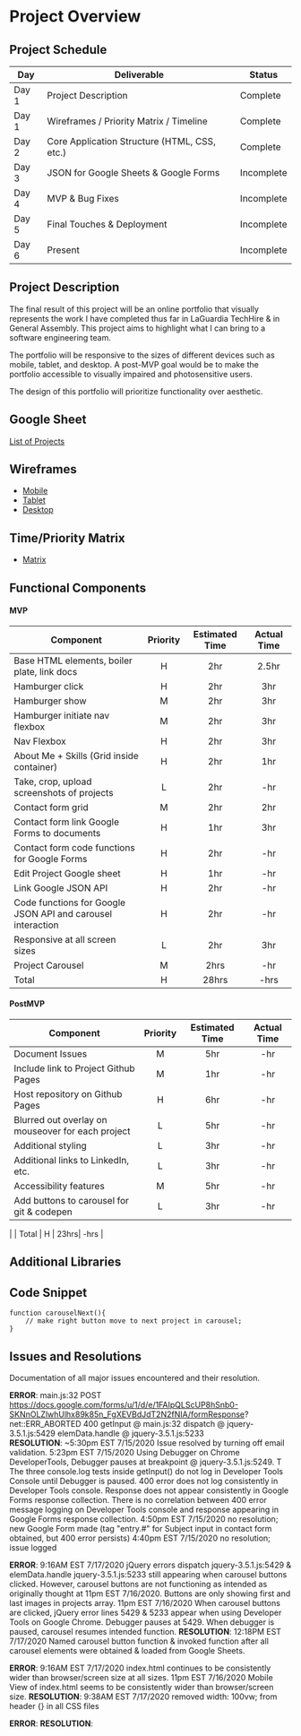 # Project Overview

## Project Schedule

|  Day | Deliverable | Status
|---|---| ---|
|Day 1| Project Description | Complete
|Day 1| Wireframes / Priority Matrix / Timeline | Complete
|Day 2| Core Application Structure (HTML, CSS, etc.) | Complete
|Day 3| JSON for Google Sheets & Google Forms | Incomplete
|Day 4| MVP & Bug Fixes | Incomplete
|Day 5| Final Touches & Deployment | Incomplete
|Day 6| Present | Incomplete

## Project Description

The final result of this project will be an online portfolio that visually represents the work I have completed thus far in LaGuardia TechHire & in General Assembly. This project aims to highlight what I can bring to a software engineering team.

The portfolio will be responsive to the sizes of different devices such as mobile, tablet, and desktop. A post-MVP goal would be to make the portfolio accessible to visually impaired and photosensitive users. 

The design of this portfolio will prioritize functionality over aesthetic.

## Google Sheet

[List of Projects](https://docs.google.com/spreadsheets/d/1v0yf6zxlbSb8PPZuobogwbGayo1YENtTIlDNMftcpUE/edit?usp=sharing)

## Wireframes

- [Mobile](https://res.cloudinary.com/dd3nkph31/image/upload/v1594617227/IMG_2780_ztjbuh.jpg)
- [Tablet](https://res.cloudinary.com/dd3nkph31/image/upload/v1594617227/IMG_2781_uwlwlj.jpg)
- [Desktop](https://res.cloudinary.com/dd3nkph31/image/upload/v1594617227/IMG_2782_e5s0cv.jpg)

## Time/Priority Matrix 

- [Matrix](https://res.cloudinary.com/dd3nkph31/image/upload/v1594617227/IMG_2783_kmzaub.jpg)

## Functional Components

#### MVP

| Component | Priority | Estimated Time | Actual Time |
| --- | :---: | :---: | :---: | 
| Base HTML elements, boiler plate, link docs | H | 2hr | 2.5hr |
| Hamburger click | H | 2hr | 3hr |
| Hamburger show | M | 2hr | 3hr |
| Hamburger initiate nav flexbox | M | 2hr | 3hr |
| Nav Flexbox | H | 2hr | 3hr | 
| About Me + Skills (Grid inside container) | H | 2hr | 1hr |
| Take, crop, upload screenshots of projects | L | 2hr | -hr |
| Contact form grid | M | 2hr | 2hr |
| Contact form link Google Forms to documents | H | 1hr | 3hr |
| Contact form code functions for Google Forms | H | 2hr | -hr |
| Edit Project Google sheet | H | 1hr | -hr |
| Link Google JSON API | H | 2hr | -hr |
| Code functions for Google JSON API and carousel interaction | H | 2hr | -hr |
| Responsive at all screen sizes | L | 2hr | 3hr |
| Project Carousel | M | 2hrs | -hr |
| Total | H | 28hrs| -hrs | 


#### PostMVP 

| Component | Priority | Estimated Time | Actual Time |
| --- | :---: |  :---: | :---: | 
| Document Issues | M | 5hr | -hr |
| Include link to Project Github Pages | M | 1hr | -hr |
| Host repository on Github Pages | H | 6hr | -hr |
| Blurred out overlay on mouseover for each project | L | 5hr | -hr |
| Additional styling | L | 3hr | -hr |
| Additional links to LinkedIn, etc. | L | 3hr | -hr |
| Accessibility features | M | 5hr | -hr |
| Add buttons to carousel for git & codepen | L | 3hr | -hr |
| 
| Total | H | 23hrs| -hrs | 

## Additional Libraries

## Code Snippet

```
function carouselNext(){
    // make right button move to next project in carousel;
}
```

## Issues and Resolutions

Documentation of all major issues encountered and their resolution.

**ERROR**: 
main.js:32 POST https://docs.google.com/forms/u/1/d/e/1FAIpQLScUP8hSnb0-SKNnOLZlwhUlhx89k85n_FgXEVBdJdT2N2fNIA/formResponse? net::ERR_ABORTED 400
getInput	@	main.js:32
dispatch	@	jquery-3.5.1.js:5429
elemData.handle	@	jquery-3.5.1.js:5233                                
**RESOLUTION**: 
~5:30pm EST 7/15/2020 Issue resolved by turning off email validation.
5:23pm EST 7/15/2020 Using Debugger on Chrome DeveloperTools, Debugger pauses at breakpoint @ jquery-3.5.1.js:5249. T
The three console.log tests inside getInput() do not log in Developer Tools Console until Debugger is paused. 
400 error does not log consistently in Developer Tools console. 
Response does not appear consistently in Google Forms response collection. 
There is no correlation between 400 error message logging on Developer Tools console and response appearing in Google Forms response collection. 
4:50pm EST 7/15/2020 no resolution; new Google Form made (tag "entry.#" for Subject input in contact form obtained, but 400 error persists)
4:40pm EST 7/15/2020 no resolution; issue logged


**ERROR**: 9:16AM EST 7/17/2020 jQuery errors dispatch jquery-3.5.1.js:5429 & elemData.handle jquery-3.5.1.js:5233 still appearing when carousel buttons clicked. However, carousel buttons are not functioning as intended as originally thought at 11pm EST 7/16/2020. Buttons are only showing first and last images in projects array.
11pm EST 7/16/2020 When carousel buttons are clicked, jQuery error lines 5429 & 5233 appear when using Developer Tools on Google Chrome. Debugger pauses at 5429.  When debugger is paused, carousel resumes intended function.
**RESOLUTION**: 12:18PM EST 7/17/2020 Named carousel button function & invoked function after all carousel elements were obtained & loaded from Google Sheets. 

**ERROR**: 9:16AM EST 7/17/2020 index.html continues to be consistently wider than browser/screen size at all sizes.
11pm EST 7/16/2020 Mobile View of index.html seems to be consistently wider than browser/screen size.
**RESOLUTION**: 9:38AM EST 7/17/2020 removed width: 100vw; from header {} in all CSS files

**ERROR**: 
**RESOLUTION**: 